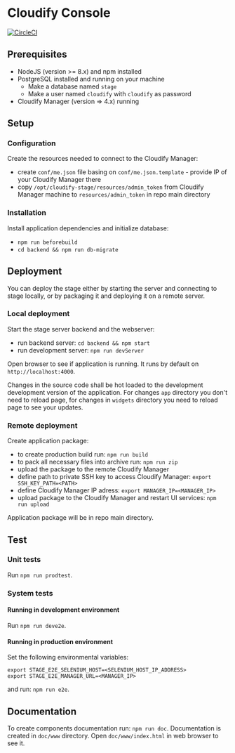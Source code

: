 # Cloudify Console
[![CircleCI](https://circleci.com/gh/cloudify-cosmo/cloudify-stage.svg?style=svg)](https://circleci.com/gh/cloudify-cosmo/cloudify-stage)

## Prerequisites
- NodeJS (version >= 8.x) and npm installed
- PostgreSQL installed and running on your machine
    - Make a database named `stage` 
    - Make a user named `cloudify` with `cloudify` as password
- Cloudify Manager (version => 4.x) running

## Setup

### Configuration
Create the resources needed to connect to the Cloudify Manager:
- create `conf/me.json` file basing on `conf/me.json.template` - provide IP of your Cloudify Manager there
- copy `/opt/cloudify-stage/resources/admin_token` from Cloudify Manager machine to `resources/admin_token` in repo main directory 

### Installation
Install application dependencies and initialize database:
- `npm run beforebuild`
- `cd backend && npm run db-migrate`

## Deployment
You can deploy the stage either by starting the server and connecting to stage locally, or by packaging it and deploying it on a remote server.

### Local deployment
Start the stage server backend and the webserver:
- run backend server: `cd backend && npm start`
- run development server: `npm run devServer`

Open browser to see if application is running. It runs by default on `http://localhost:4000`. 

Changes in the source code shall be hot loaded to the development development version of the application. For changes `app` directory you don't need to reload page, for changes in `widgets` directory you need to reload page to see your updates.

### Remote deployment
Create application package:
- to create production build run: `npm run build`
- to pack all necessary files into archive run: `npm run zip`
- upload the package to the remote Cloudify Manager
- define path to private SSH key to access Cloudify Manager: `export SSH_KEY_PATH=<PATH>`
- define Cloudify Manager IP adress: `export MANAGER_IP=<MANAGER_IP>`
- upload package to the Cloudify Manager and restart UI services: `npm run upload`

Application package will be in repo main directory. 

## Test
### Unit tests
Run `npm run prodtest`.

### System tests

#### Running in development environment
Run `npm run deve2e`.

#### Running in production environment
Set the following environmental variables:
```
export STAGE_E2E_SELENIUM_HOST=<SELENIUM_HOST_IP_ADDRESS>
export STAGE_E2E_MANAGER_URL=<MANAGER_IP>
```
and run: `npm run e2e`.

## Documentation
To create components documentation run: `npm run doc`.
Documentation is created in `doc/www` directory. Open `doc/www/index.html` in web browser to see it.
